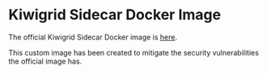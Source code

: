 # Kiwigrid Sidecar Docker Image

The official Kiwigrid Sidecar Docker image is [here](https://github.com/kiwigrid/k8s-sidecar/blob/master/Dockerfile).

This custom image has been created to mitigate the security vulnerabilities the official image has.
